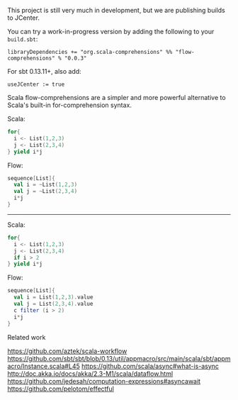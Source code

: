 
This project is still very much in development, but we are publishing builds to JCenter.

You can try a work-in-progress version by adding the following to your `build.sbt`:

```
libraryDependencies += "org.scala-comprehensions" %% "flow-comprehensions" % "0.0.3"
```

For sbt 0.13.11+, also add:
```
useJCenter := true
```

Scala flow-comprehensions are a simpler and more powerful alternative to Scala's built-in for-comprehension syntax.

Scala:

```scala
for{
  i <- List(1,2,3)
  j <- List(2,3,4)
} yield i*j
```

Flow:

```scala
sequence[List]{
  val i = ~List(1,2,3)
  val j = ~List(2,3,4)
  i*j
}

```

-----

Scala:

```scala
for{
  i <- List(1,2,3)
  j <- List(2,3,4)
  if i > 2
} yield i*j
```

Flow:

```scala
sequence[List]{
  val i = List(1,2,3).value
  val j = List(2,3,4).value
  c filter (i > 2)
  i*j
}

```

Related work

https://github.com/aztek/scala-workflow
https://github.com/sbt/sbt/blob/0.13/util/appmacro/src/main/scala/sbt/appmacro/Instance.scala#L45
https://github.com/scala/async#what-is-async
http://doc.akka.io/docs/akka/2.3-M1/scala/dataflow.html
https://github.com/jedesah/computation-expressions#asyncawait
https://github.com/pelotom/effectful
